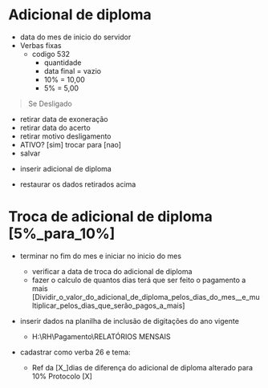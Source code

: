 # Adicional de diploma
 * data do mes de inicio do servidor
 * Verbas fixas
   - codigo 532
      - quantidade
      - data final = vazio
       - 10% = 10,00
       - 5% = 5,00 

>  Se Desligado
  - retirar data de exoneração
  - retirar data do acerto
  - retirar motivo desligamento
  - ATIVO? [sim] trocar para [nao]
  - salvar 
  
  * inserir adicional de diploma
  
  - restaurar os dados retirados acima

# Troca de adicional de diploma [5%_para_10%]
  * terminar no fim do mes e iniciar no inicio do mes
    - verificar a data de troca do adicional de diploma
    - fazer o calculo de quantos dias terá que ser feito o pagamento a mais
    [Dividir_o_valor_do_adicional_de_diploma_pelos_dias_do_mes__e_multiplicar_pelos_dias_que_serão_pagos_a_mais]

  * inserir dados na planilha de inclusão de digitações do ano vigente
    - H:\RH\Pagamento\RELATÓRIOS MENSAIS
  * cadastrar como verba 26 e tema:
    - Ref da [X_]dias de diferença do adicional de diploma alterado para 10% Protocolo [X]